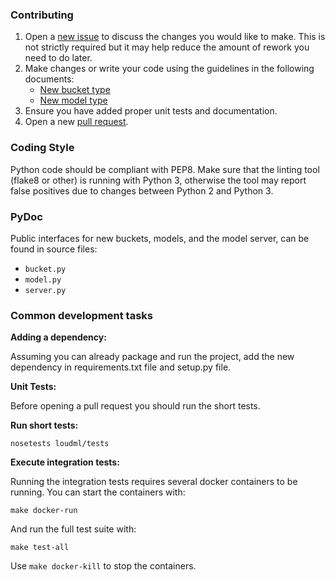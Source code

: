 ### Contributing

1. Open a [new issue] to discuss the changes you would like to make.  This is
   not strictly required but it may help reduce the amount of rework you need
   to do later.
2. Make changes or write your code using the guidelines in the following
   documents:
   - [New bucket type][buckets]
   - [New model type][models]
3. Ensure you have added proper unit tests and documentation.
4. Open a new [pull request].

### Coding Style

Python code should be compliant with PEP8. Make sure that the linting tool
(flake8 or other) is running with Python 3, otherwise the tool may report
false positives due to changes between Python 2 and Python 3.

### PyDoc

Public interfaces for new buckets, models, and the model server,
can be found in source files:

* `bucket.py`
* `model.py`
* `server.py`

### Common development tasks

**Adding a dependency:**

Assuming you can already package and run the project, add the new dependency
in requirements.txt file and setup.py file.

**Unit Tests:**

Before opening a pull request you should run the short tests.

**Run short tests:**

```
nosetests loudml/tests
```

**Execute integration tests:**

Running the integration tests requires several docker containers to be
running.  You can start the containers with:
```
make docker-run
```

And run the full test suite with:
```
make test-all
```

Use `make docker-kill` to stop the containers.


[new issue]: https://github.com/regel/loudml/issues/new/choose
[pull request]: https://github.com/regel/loudml/compare
[models]: /docs/MODELS.md
[buckets]: /docs/BUCKETS.md
